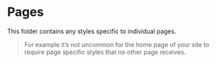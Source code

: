 # Pages

This folder contains any styles specific to individual pages.

> For example it’s not uncommon for the home page of your site to require page specific styles that no other page receives.